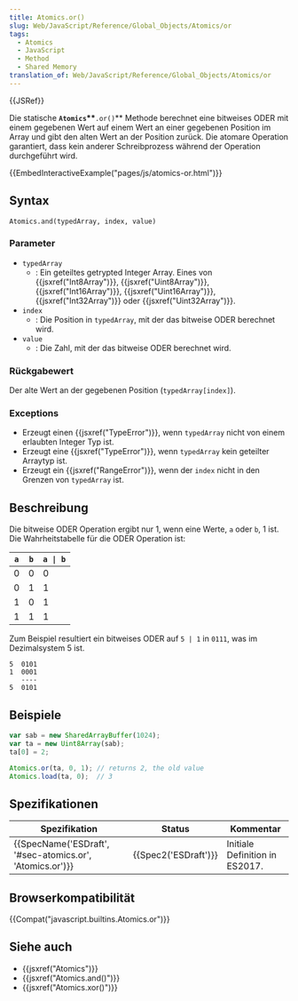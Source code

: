 ```yaml
---
title: Atomics.or()
slug: Web/JavaScript/Reference/Global_Objects/Atomics/or
tags:
  - Atomics
  - JavaScript
  - Method
  - Shared Memory
translation_of: Web/JavaScript/Reference/Global_Objects/Atomics/or
---
```

{{JSRef}}

Die statische **`Atomics`\*\***`.or()`\*\* Methode berechnet eine bitweises ODER mit einem gegebenen Wert auf einem Wert an einer gegebenen Position im Array und gibt den alten Wert an der Position zurück. Die atomare Operation garantiert, dass kein anderer Schreibprozess während der Operation durchgeführt wird.

{{EmbedInteractiveExample("pages/js/atomics-or.html")}}

## Syntax

    Atomics.and(typedArray, index, value)

### Parameter

- `typedArray`
  - : Ein geteiltes getrypted Integer Array. Eines von {{jsxref("Int8Array")}}, {{jsxref("Uint8Array")}}, {{jsxref("Int16Array")}}, {{jsxref("Uint16Array")}}, {{jsxref("Int32Array")}} oder {{jsxref("Uint32Array")}}.
- `index`
  - : Die Position in `typedArray`, mit der das bitweise ODER berechnet wird.
- `value`
  - : Die Zahl, mit der das bitweise ODER berechnet wird.

### Rückgabewert

Der alte Wert an der gegebenen Position (`typedArray[index]`).

### Exceptions

- Erzeugt einen {{jsxref("TypeError")}}, wenn `typedArray` nicht von einem erlaubten Integer Typ ist.
- Erzeugt eine {{jsxref("TypeError")}}, wenn `typedArray` kein geteilter Arraytyp ist.
- Erzeugt ein {{jsxref("RangeError")}}, wenn der `index` nicht in den Grenzen von `typedArray` ist.

## Beschreibung

Die bitweise ODER Operation ergibt nur 1, wenn eine Werte, `a` oder `b`, 1 ist. Die Wahrheitstabelle für die ODER Operation ist:

| `a` | `b` | `a \| b` |
| --- | --- | -------- |
| 0   | 0   | 0        |
| 0   | 1   | 1        |
| 1   | 0   | 1        |
| 1   | 1   | 1        |

Zum Beispiel resultiert ein bitweises ODER auf `5 | 1` in `0111`, was im Dezimalsystem 5 ist.

    5  0101
    1  0001
       ----
    5  0101

## Beispiele

```js
var sab = new SharedArrayBuffer(1024);
var ta = new Uint8Array(sab);
ta[0] = 2;

Atomics.or(ta, 0, 1); // returns 2, the old value
Atomics.load(ta, 0);  // 3
```

## Spezifikationen

| Spezifikation                                                                | Status                       | Kommentar                      |
| ---------------------------------------------------------------------------- | ---------------------------- | ------------------------------ |
| {{SpecName('ESDraft', '#sec-atomics.or', 'Atomics.or')}} | {{Spec2('ESDraft')}} | Initiale Definition in ES2017. |

## Browserkompatibilität

{{Compat("javascript.builtins.Atomics.or")}}

## Siehe auch

- {{jsxref("Atomics")}}
- {{jsxref("Atomics.and()")}}
- {{jsxref("Atomics.xor()")}}

